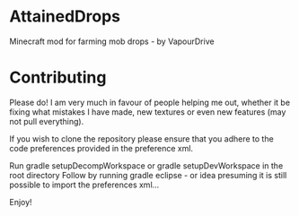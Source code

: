 AttainedDrops
=============

Minecraft mod for farming mob drops - by VapourDrive

Contributing
============

Please do! I am very much in favour of people helping me out, whether it be fixing
what mistakes I have made, new textures or even new features (may not pull everything).

If you wish to clone the repository please ensure that you adhere to the 
code preferences provided in the preference xml.

Run gradle setupDecompWorkspace or gradle setupDevWorkspace in the root directory
Follow by running gradle eclipse - or idea presuming it is still possible
to import the preferences xml...

Enjoy!
